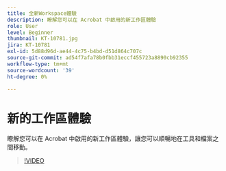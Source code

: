 ```yaml
---
title: 全新Workspace體驗
description: 瞭解您可以在 Acrobat 中啟用的新工作區體驗
role: User
level: Beginner
thumbnail: KT-10781.jpg
jira: KT-10781
exl-id: 5d88d96d-ae44-4c75-b4bd-d51d864c707c
source-git-commit: ad54f7afa78b0fbb31eccf455723a8890cb92355
workflow-type: tm+mt
source-wordcount: '39'
ht-degree: 0%

---
```


# 新的工作區體驗

瞭解您可以在 Acrobat 中啟用的新工作區體驗，讓您可以順暢地在工具和檔案之間移動。

>[!VIDEO](https://video.tv.adobe.com/v/345949?quality=12&learn=on&hidetitle=true)
